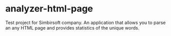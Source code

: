 # analyzer-html-page
Test project for Simbirsoft company. An application that allows you to parse an any HTML page and provides statistics of the unique words.
